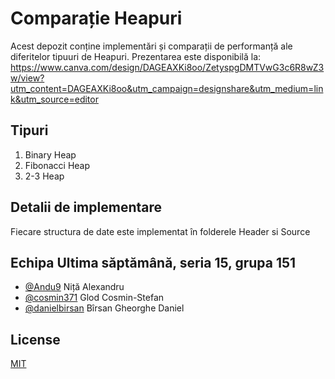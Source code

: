 
# Comparație Heapuri

Acest depozit conține implementări și comparații de performanță ale diferitelor tipuuri de Heapuri.
Prezentarea este disponibilă la: 
https://www.canva.com/design/DAGEAXKi8oo/ZetyspgDMTVwG3c6R8wZ3w/view?utm_content=DAGEAXKi8oo&utm_campaign=designshare&utm_medium=link&utm_source=editor

## Tipuri

1. Binary Heap
2. Fibonacci Heap
3. 2-3 Heap


## Detalii de implementare

Fiecare structura de date este implementat în folderele Header si Source



## Echipa Ultima săptămână, seria 15, grupa 151

- [@Andu9](https://github.com/Andu9) Niță Alexandru
- [@cosmin371](https://github.com/cosmin371) Glod Cosmin-Stefan
- [@danielbirsan](https://github.com/danielbirsan) Bîrsan Gheorghe Daniel


## License

[MIT](https://choosealicense.com/licenses/mit/)

